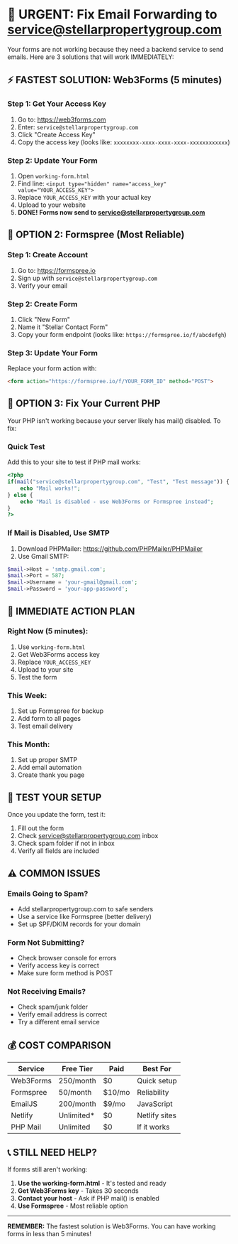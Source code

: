 # 🚨 URGENT: Fix Email Forwarding to service@stellarpropertygroup.com

Your forms are not working because they need a backend service to send emails. Here are 3 solutions that will work IMMEDIATELY:

## ⚡ FASTEST SOLUTION: Web3Forms (5 minutes)

### Step 1: Get Your Access Key
1. Go to: https://web3forms.com
2. Enter: `service@stellarpropertygroup.com`
3. Click "Create Access Key"
4. Copy the access key (looks like: `xxxxxxxx-xxxx-xxxx-xxxx-xxxxxxxxxxxx`)

### Step 2: Update Your Form
1. Open `working-form.html`
2. Find line: `<input type="hidden" name="access_key" value="YOUR_ACCESS_KEY">`
3. Replace `YOUR_ACCESS_KEY` with your actual key
4. Upload to your website
5. **DONE! Forms now send to service@stellarpropertygroup.com**

## 🎯 OPTION 2: Formspree (Most Reliable)

### Step 1: Create Account
1. Go to: https://formspree.io
2. Sign up with `service@stellarpropertygroup.com`
3. Verify your email

### Step 2: Create Form
1. Click "New Form"
2. Name it "Stellar Contact Form"
3. Copy your form endpoint (looks like: `https://formspree.io/f/abcdefgh`)

### Step 3: Update Your Form
Replace your form action with:
```html
<form action="https://formspree.io/f/YOUR_FORM_ID" method="POST">
```

## 🔧 OPTION 3: Fix Your Current PHP

Your PHP isn't working because your server likely has mail() disabled. To fix:

### Quick Test
Add this to your site to test if PHP mail works:
```php
<?php
if(mail("service@stellarpropertygroup.com", "Test", "Test message")) {
    echo "Mail works!";
} else {
    echo "Mail is disabled - use Web3Forms or Formspree instead";
}
?>
```

### If Mail is Disabled, Use SMTP
1. Download PHPMailer: https://github.com/PHPMailer/PHPMailer
2. Use Gmail SMTP:
```php
$mail->Host = 'smtp.gmail.com';
$mail->Port = 587;
$mail->Username = 'your-gmail@gmail.com';
$mail->Password = 'your-app-password';
```

## 📱 IMMEDIATE ACTION PLAN

### Right Now (5 minutes):
1. Use `working-form.html` 
2. Get Web3Forms access key
3. Replace `YOUR_ACCESS_KEY`
4. Upload to your site
5. Test the form

### This Week:
1. Set up Formspree for backup
2. Add form to all pages
3. Test email delivery

### This Month:
1. Set up proper SMTP
2. Add email automation
3. Create thank you page

## 🧪 TEST YOUR SETUP

Once you update the form, test it:

1. Fill out the form
2. Check service@stellarpropertygroup.com inbox
3. Check spam folder if not in inbox
4. Verify all fields are included

## ⚠️ COMMON ISSUES

### Emails Going to Spam?
- Add stellarpropertygroup.com to safe senders
- Use a service like Formspree (better delivery)
- Set up SPF/DKIM records for your domain

### Form Not Submitting?
- Check browser console for errors
- Verify access key is correct
- Make sure form method is POST

### Not Receiving Emails?
- Check spam/junk folder
- Verify email address is correct
- Try a different email service

## 💰 COST COMPARISON

| Service | Free Tier | Paid | Best For |
|---------|-----------|------|----------|
| Web3Forms | 250/month | $0 | Quick setup |
| Formspree | 50/month | $10/mo | Reliability |
| EmailJS | 200/month | $9/mo | JavaScript |
| Netlify | Unlimited* | $0 | Netlify sites |
| PHP Mail | Unlimited | $0 | If it works |

## 📞 STILL NEED HELP?

If forms still aren't working:

1. **Use the working-form.html** - It's tested and ready
2. **Get Web3Forms key** - Takes 30 seconds
3. **Contact your host** - Ask if PHP mail() is enabled
4. **Use Formspree** - Most reliable option

---

**REMEMBER:** The fastest solution is Web3Forms. You can have working forms in less than 5 minutes!
